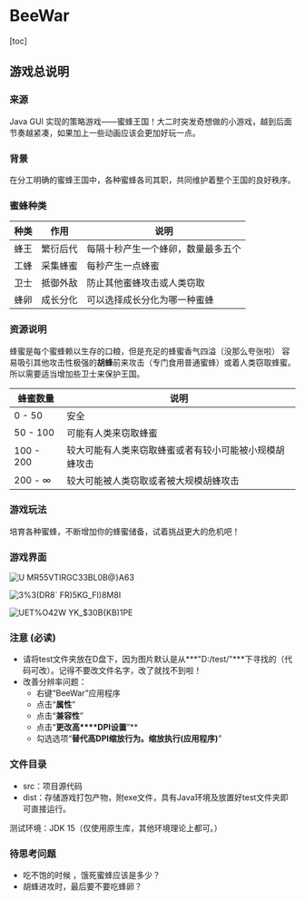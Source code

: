 # BeeWar
[toc]

## 游戏总说明

### 来源

Java GUI 实现的策略游戏——蜜蜂王国！大二时突发奇想做的小游戏，越到后面节奏越紧凑，如果加上一些动画应该会更加好玩一点。

### 背景

在分工明确的蜜蜂王国中，各种蜜蜂各司其职，共同维护着整个王国的良好秩序。

### 蜜蜂种类 

| **种类** | **作用** | **说明**                           |
| -------- | -------- | ---------------------------------- |
| 蜂王     | 繁衍后代 | 每隔十秒产生一个蜂卵，数量最多五个 |
| 工蜂     | 采集蜂蜜 | 每秒产生一点蜂蜜                   |
| 卫士     | 抵御外敌 | 防止其他蜜蜂攻击或人类窃取         |
| 蜂卵     | 成长分化 | 可以选择成长分化为哪一种蜜蜂       |

### 资源说明

蜂蜜是每个蜜蜂赖以生存的口粮，但是充足的蜂蜜香气四溢（没那么夸张啦） 容易吸引其他攻击性极强的**胡蜂**前来攻击（专门食用普通蜜蜂）或着人类窃取蜂蜜。所以需要适当增加些卫士来保护王国。

| **蜂蜜数量** | **说明**                                               |
| ------------ | ------------------------------------------------------ |
| 0 - 50       | 安全                                                   |
| 50 - 100     | 可能有人类来窃取蜂蜜                                   |
| 100 - 200    | 较大可能有人类来窃取蜂蜜或者有较小可能被小规模胡蜂攻击 |
| 200 - ∞      | 较大可能被人类窃取或者被大规模胡蜂攻击                 |


### 游戏玩法

 培育各种蜜蜂，不断增加你的蜂蜜储备，试着挑战更大的危机吧！


### 游戏界面

![U MR55VTIRGC33BL0B@}A63](https://github.com/YYForReal/BeeWar/assets/66943144/a781ee1e-887c-4613-8efc-6c6ebc3933d4)


![3%3(DR8` FR)5KG_FI)8M8I](https://github.com/YYForReal/BeeWar/assets/66943144/48cd0449-2064-4177-9f38-a7801120fa5c)


![UET%O42W YK_$30B{KB)1PE](https://github.com/YYForReal/BeeWar/assets/66943144/28371dbe-7497-474b-9ce5-de5d31b2b481)



### 注意 (必读)

- 请将test文件夹放在D盘下，因为图片默认是从***"D:/test/"\***下寻找的（代码可改）。记得不要改文件名字，改了就找不到啦！
- 改善分辨率问题：
  - 右键“BeeWar”应用程序
  - 点击“**属性**”
  - 点击“**兼容性**”
  - 点击“**更改高****DPI设置**”**
  - 勾选选项“**替代高DPI缩放行为。缩放执行(应用程序)**”

 

### 文件目录

- src：项目源代码
- dist：存储游戏打包产物，附exe文件，具有Java环境及放置好test文件夹即可直接运行。

测试环境：JDK 15（仅使用原生库，其他环境理论上都可。）


### 待思考问题

- 吃不饱的时候 ，饿死蜜蜂应该是多少？
- 胡蜂进攻时，最后要不要吃蜂卵？

 
